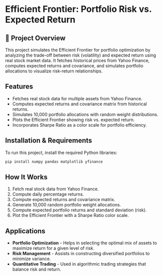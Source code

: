 # Efficient Frontier: Portfolio Risk vs. Expected Return

## 📌 Project Overview
This project simulates the Efficient Frontier for portfolio optimization by analyzing the trade-off between risk (volatility) and expected return using real stock market data. 
It fetches historical prices from Yahoo Finance, computes expected returns and covariance, and simulates portfolio allocations to visualize risk-return relationships.

## Features
- Fetches real stock data for multiple assets from Yahoo Finance.
- Computes expected returns and covariance matrix from historical returns.
- Simulates 10,000 portfolio allocations with random weight distributions.
- Plots the Efficient Frontier showing risk vs. expected return.
- Incorporates Sharpe Ratio as a color scale for portfolio efficiency.

## Installation & Requirements
To run this project, install the required Python libraries:

```bash
pip install numpy pandas matplotlib yfinance
```

## How It Works
1. Fetch real stock data from Yahoo Finance.
2. Compute daily percentage returns.
3. Compute expected returns and covariance matrix.
4. Generate 10,000 random portfolio weight allocations.
5. Compute expected portfolio returns and standard deviation (risk).
6. Plot the Efficient Frontier with a Sharpe Ratio color scale.

## Applications
- **Portfolio Optimization** - Helps in selecting the optimal mix of assets to maximize return for a given level of risk.
- **Risk Management** - Assists in constructing diversified portfolios to minimize variance.
- **Quantitative Trading** - Used in algorithmic trading strategies that balance risk and return.
